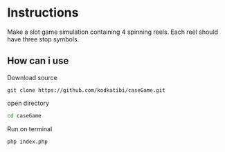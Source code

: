 # Instructions

Make a slot game simulation containing 4 spinning reels. Each reel should have three stop symbols.

## How can i use

Download source

```git
git clone https://github.com/kodkatibi/caseGame.git
```

open directory

```bash
cd caseGame
```

Run on terminal

```bash
php index.php
```